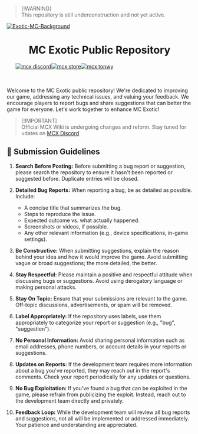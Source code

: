 > [!WARNING]\
> This repository is still underconstruction and not yet active.

<a align='center' href="https://ibb.co/jDR2Qm4"><img src="https://i.ibb.co/QjjfbW3/Exotic-MC-Background-Banndic.png" alt="Exotic-MC-Background" border="0"></a>

<!--<p align='center'><a href="#"><img src="https://i.ibb.co/2gZZxQw/mcx.png" alt="mcx" border="0" width=15%></a></p> -->
<h1 align='center'>MC Exotic Public Repository</h1>

&nbsp;&nbsp;&nbsp;&nbsp;&nbsp;&nbsp;<a href='https://discord.gg/' align='left'><img src="https://custom-icon-badges.demolab.com/discord/937775755268599869?style=for-the-badge&logo=discord&logoColor=white&label=MCX Discord&labelColor=thite&color=magenta" alt="mcx discord"/></a><a align='left' href='https://store.themcx.com/'><img src="https://custom-icon-badges.demolab.com/badge/952%20purchases-f2851f?style=for-the-badge&logo=basket-op&logoColor=white&label=MC%20Exotic%20Store&color=f2851f" alt="mcx store"/></a><a href='https://themcx.com/'><img src="https://custom-icon-badges.demolab.com/badge/JOIN%20US%20TODAY-14b758?style=for-the-badge&logo=mcblock&label=themcx.com&color=19d389" alt="mcx tonwy"/></a><!--<a align='right'><img alt="YouTube Channel Views" src="https://img.shields.io/youtube/channel/views/UCDavgpsuFi_bv0r_mpDHr1g?style=for-the-badge&logo=youtube&label=MCX%20Youtube&link=https%3A%2F%2Fwww.youtube.com%2F%40mcexotic%2Ffeatured"></a>-->

<br></br>
Welcome to the MC Exotic public repository! We're dedicated to improving our game, addressing any technical issues, and valuing your feedback. We encourage players to report bugs and share suggestions that can better the game for everyone. Let's work together to enhance MC Exotic!

> [!IMPORTANT]\
> Official MCX Wiki is undergoing changes and reform. Stay tuned for udates on [MCX Discord](https://discord.gg/)

## 📖 Submission Guidelines
1. **Search Before Posting:** Before submitting a bug report or suggestion, please search the repository to ensure it hasn't been reported or suggested before. Duplicate entries will be closed.
2. **Detailed Bug Reports:** When reporting a bug, be as detailed as possible. Include:

   + A concise title that summarizes the bug.
   + Steps to reproduce the issue.
   + Expected outcome vs. what actually happened.
   + Screenshots or videos, if possible.
   + Any other relevant information (e.g., device specifications, in-game settings).
     
3. **Be Constructive:** When submitting suggestions, explain the reason behind your idea and how it would improve the game. Avoid submitting vague or broad suggestions; the more detailed, the better.
4. **Stay Respectful:** Please maintain a positive and respectful attitude when discussing bugs or suggestions. Avoid using derogatory language or making personal attacks.
5. **Stay On Topic:** Ensure that your submissions are relevant to the game. Off-topic discussions, advertisements, or spam will be removed.
6. **Label Appropriately:** If the repository uses labels, use them appropriately to categorize your report or suggestion (e.g., "bug", "suggestion").
7. **No Personal Information:** Avoid sharing personal information such as email addresses, phone numbers, or account details in your reports or suggestions.
8. **Updates on Reports:** If the development team requires more information about a bug you've reported, they may reach out in the report's comments. Check your report periodically for any updates or questions.
9. **No Bug Exploitation:** If you've found a bug that can be exploited in the game, please refrain from publicizing the exploit. Instead, reach out to the development team directly and privately.
10. **Feedback Loop:** While the development team will review all bug reports and suggestions, not all will be implemented or addressed immediately. Your patience and understanding are appreciated.

